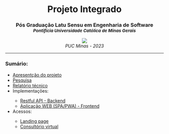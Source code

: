 <div align="center">
    <h1><strong>Projeto Integrado</strong></h1>
    <h3>
        <strong>Pós Graduação Latu Sensu em Engenharia de Software</strong><br/>
        <small><em>Pontifícia Universidade Católica de Minas Gerais</em></small>
    </h3>
    <image src="./docs/misc/nutritia-no-bg.png"/><br/>
    <em>PUC Minas - 2023</em>
</div>
<hr/>

<h3>Sumário:</h3>
<ul>
    <li>
        <a href="https://www.youtube.com/watch?v=IRxnYYVyGZY" target="_blank">
            Apresentção do projeto
        </a>
    </li>
    <li>
        <a href="https://rochajario.github.io/projeto-integrado/" target="_blank">
            Pesquisa
        </a>
    </li>
    <li>
        <a href="https://github.com/rochajario/projeto-integrado/blob/main/docs/misc/Projeto%20Integrado%20-%20Eng.%20Software%20-%20PUC%20Minas.pdf">
            Relatório técnico
        </a>
    </li>
    <li>Implementações:</li>
    <ul>
        <li>
            <a href="https://github.com/rochajario/projeto-integrado/tree/main/api">
                Restful API - Backend
            </a>
        </li>
        <li>
            <a href="https://github.com/rochajario/projeto-integrado/tree/main/pwa">
                Aplicação WEB (SPA/PWA) - Frontend
            </a>
        </li>
    </ul>
    <li>Acessos:</li>
    <ul>
        <li>
            <a href="https://www.nutritia.com.br" target="_blank">
                Landing page
            </a>
        </li>
        <li>
            <a href="https://www.consultorio.nutritia.com.br" target="_blank">
                Consultório virtual
            </a>
        </li>
    </ul>
</ul>